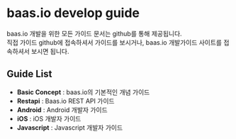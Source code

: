 # baas.io develop guide

baas.io 개발을 위한 모든 가이드 문서는 github를 통해 제공됩니다.  
직접 가이드 github에 접속하셔서 가이드를 보시거나, baas.io 개발가이드 사이트를 접속하셔서 보시면 됩니다.

## Guide List

* **Basic Concept** : baas.io의 기본적인 개념 가이드
* **Restapi** : Baas.io REST API 가이드
* **Android** : Android 개발자 가이드
* **iOS** : iOS 개발자 가이드
* **Javascript** : Javascript 개발자 가이드